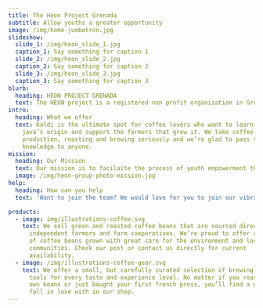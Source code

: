 ```yaml
---
title: The Heon Project Grenada
subtitle: Allow youths a greater opportunity
image: /img/home-jumbotron.jpg
slideshow:
  slide_1: /img/heon_slide_1.jpg
  caption_1: Say something for caption 1
  slide_2: /img/heon_slide_2.jpg
  caption_2: Say something for caption 2
  slide_3: /img/heon_slide_3.jpg
  caption_3: Say something for caption 3
blurb:
  heading: HEON PROJECT GRENADA
  text: The HEON project is a registered non profit organization in Grenada, West Indies. A diverse and dedicated team of young professionals throughout the state of Grenada have committed their efforts to this initiative that facilitates the empowerment of young people. The project operates on fundamental principles as accountability, efficiency and transparency. Our beneficiaries are Grenadian nationals with enormous talents and skills awaiting the endless possibilites that exist in their chosen fields. 
intro:
  heading: What we offer
  text: Kaldi is the ultimate spot for coffee lovers who want to learn about their
    java’s origin and support the farmers that grew it. We take coffee
    production, roasting and brewing seriously and we’re glad to pass that
    knowledge to anyone.
mission:
  heading: Our Mission
  text: Our mission is to facilaite the process of youth empowerment through education. We believe education is the gateway to upward mobility and every student desirous of a college education in Grenada should be afforded the opportunity to do so
  image: /img/heon-group-photo-mission.jpg
help:
  heading: How can you help 
  text: 'Want to join the team? We would love for you to join our vibrant team of professionals who are empowering youth throughout Grenada. Join our team and become part of the HEON Family. Become a HEON sponsor by purchasing one of three packages: platinum, gold or silver or simply make a contribution of any amount to the project. We also collaborate with organizations and businesses to offer special awards.'

products:
  - image: img/illustrations-coffee.svg
    text: We sell green and roasted coffee beans that are sourced directly from
      independent farmers and farm cooperatives. We’re proud to offer a variety
      of coffee beans grown with great care for the environment and local
      communities. Check our post or contact us directly for current
      availability.
  - image: /img/illustrations-coffee-gear.svg
    text: We offer a small, but carefully curated selection of brewing gear and
      tools for every taste and experience level. No matter if you roast your
      own beans or just bought your first french press, you’ll find a gadget to
      fall in love with in our shop.
---
```

